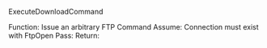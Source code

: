 ﻿ExecuteDownloadCommandFunction: Issue an arbitrary FTP CommandAssume: Connection must exist with FtpOpenPass:Return:
